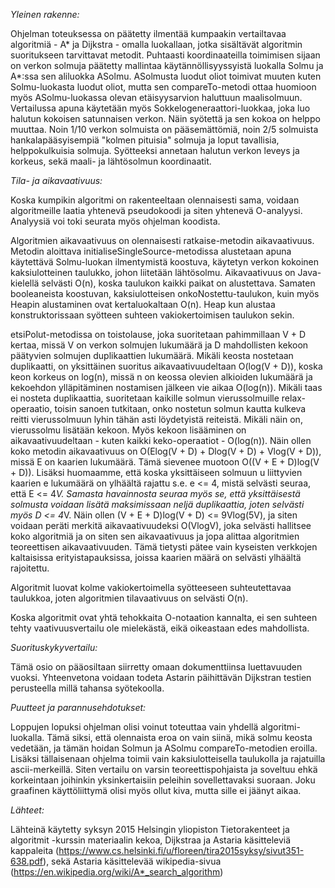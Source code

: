 *Yleinen rakenne:*

Ohjelman toteuksessa on päätetty ilmentää kumpaakin vertailtavaa algoritmiä - A* ja Dijkstra - omalla luokallaan, jotka sisältävät algoritmin suoritukseen tarvittavat metodit. Puhtaasti koordinaateilla toimimisen sijaan on verkon solmuja päätetty mallintaa käytännöllisyyssyistä luokalla Solmu ja A*:ssa sen aliluokka ASolmu. ASolmusta luodut oliot toimivat muuten kuten Solmu-luokasta luodut oliot, mutta sen compareTo-metodi ottaa huomioon myös ASolmu-luokassa olevan etäisyysarvion haluttuun maalisolmuun. Vertailussa apuna käytetään myös Sokkelogeneraattori-luokkaa, joka luo halutun kokoisen satunnaisen verkon. Näin syötettä ja sen kokoa on helppo muuttaa. Noin 1/10 verkon solmuista on pääsemättömiä, noin 2/5 solmuista hankalapääsyisempiä "kolmen pituisia" solmuja ja loput tavallisia, helppokulkuisia solmuja. Syötteeksi annetaan halutun verkon leveys ja korkeus, sekä maali- ja lähtösolmun koordinaatit.

*Tila- ja aikavaativuus:*

Koska kumpikin algoritmi on rakenteeltaan olennaisesti sama, voidaan algoritmeille laatia yhtenevä pseudokoodi ja siten yhtenevä O-analyysi. Analyysiä voi toki seurata myös ohjelman koodista.

Algoritmien aikavaativuus on olennaisesti ratkaise-metodin aikavaativuus. Metodin aloittava initialiseSingleSource-metodissa alustetaan apuna käytettävä Solmu-luokan ilmentymistä koostuva, käytetyn verkon kokoinen kaksiulotteinen taulukko, johon liitetään lähtösolmu. Aikavaativuus on Java-kielellä selvästi O(n), koska taulukon kaikki paikat on alustettava. Samaten booleaneista koostuvan, kaksiulotteisen onkoNostettu-taulukon, kuin myös Heapin alustaminen ovat kertaluokaltaan O(n). Heap kun alustaa konstruktorissaan syötteen suhteen vakiokertoimisen taulukon sekin.

etsiPolut-metodissa on toistolause, joka suoritetaan pahimmillaan V + D kertaa, missä V on verkon solmujen lukumäärä ja D mahdollisten kekoon päätyvien solmujen duplikaattien lukumäärä. Mikäli keosta nostetaan duplikaatti, on yksittäinen suoritus aikavaativuudeltaan O(log(V + D)), koska keon korkeus on log(n), missä n on keossa olevien alkioiden lukumäärä ja kekoehdon ylläpitäminen nostamisen jälkeen vie aikaa O(log(n)). Mikäli taas ei nosteta duplikaattia, suoritetaan kaikille solmun vierussolmuille relax-operaatio, toisin sanoen tutkitaan, onko nostetun solmun kautta kulkeva reitti vierussolmuun lyhin tähän asti löydetyistä reiteistä. Mikäli näin on, vierussolmu lisätään kekoon. Myös kekoon lisääminen on aikavaativuudeltaan - kuten kaikki keko-operaatiot - O(log(n)). Näin ollen koko metodin aikavaativuus on O(Elog(V + D) + Dlog(V + D) + Vlog(V + D)), missä E on kaarien lukumäärä. Tämä sievenee muotoon O((V + E + D)log(V + D)). Lisäksi huomaamme, että koska yksittäiseen solmuun u liittyvien kaarien e lukumäärä on ylhäältä rajattu s.e. e <= 4, mistä selvästi seuraa, että E <= 4*V. Samasta havainnosta seuraa myös se, että yksittäisestä solmusta voidaan lisätä maksimissaan neljä duplikaattia, joten selvästi myös D <= 4*V. Näin ollen (V + E + D)log(V + D) <= 9Vlog(5V), ja siten voidaan peräti merkitä aikavaativuudeksi O(VlogV), joka selvästi hallitsee koko algoritmiä ja on siten sen aikavaativuus ja jopa alittaa algoritmien teoreettisen aikavaativuuden. Tämä tietysti pätee vain kyseisten verkkojen kaltaisissa erityistapauksissa, joissa kaarien määrä on selvästi ylhäältä rajoitettu.

Algoritmit luovat kolme vakiokertoimella syötteeseen suhteutettavaa taulukkoa, joten algoritmien tilavaativuus on selvästi O(n).

Koska algoritmit ovat yhtä tehokkaita O-notaation kannalta, ei sen suhteen tehty vaativuusvertailu ole mielekästä, eikä oikeastaan edes mahdollista.

*Suorituskykyvertailu:*

Tämä osio on pääosiltaan siirretty omaan dokumenttiinsa luettavuuden vuoksi. Yhteenvetona voidaan todeta Astarin päihittävän Dijkstran testien perusteella millä tahansa syötekoolla.

*Puutteet ja parannusehdotukset:*

Loppujen lopuksi ohjelman olisi voinut toteuttaa vain yhdellä algoritmi-luokalla. Tämä siksi, että olennaista eroa on vain siinä, mikä solmu keosta vedetään, ja tämän hoidan Solmun ja ASolmu compareTo-metodien eroilla. Lisäksi tällaisenaan ohjelma toimii vain kaksiulotteisella taulukolla ja rajatuilla ascii-merkeillä. Siten vertailu on varsin teoreettispohjaista ja soveltuu ehkä korkeintaan joihinkin yksinkertaisiin peleihin sovellettavaksi suoraan. Joku graafinen käyttöliittymä olisi myös ollut kiva, mutta sille ei jäänyt aikaa.

*Lähteet:*

Lähteinä käytetty syksyn 2015 Helsingin yliopiston Tietorakenteet ja algoritmit -kurssin materiaalin kekoa, Dijkstraa ja Astaria käsitteleviä kappaleita (https://www.cs.helsinki.fi/u/floreen/tira2015syksy/sivut351-638.pdf), sekä Astaria käsittelevää wikipedia-sivua (https://en.wikipedia.org/wiki/A*_search_algorithm)
